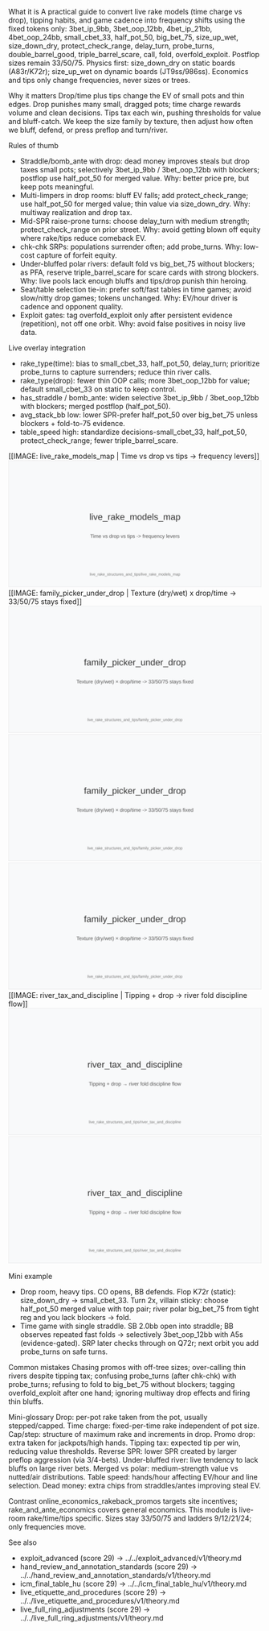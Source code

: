 What it is
A practical guide to convert live rake models (time charge vs drop), tipping habits, and game cadence into frequency shifts using the fixed tokens only: 3bet_ip_9bb, 3bet_oop_12bb, 4bet_ip_21bb, 4bet_oop_24bb, small_cbet_33, half_pot_50, big_bet_75, size_up_wet, size_down_dry, protect_check_range, delay_turn, probe_turns, double_barrel_good, triple_barrel_scare, call, fold, overfold_exploit. Postflop sizes remain 33/50/75. Physics first: size_down_dry on static boards (A83r/K72r); size_up_wet on dynamic boards (JT9ss/986ss). Economics and tips only change frequencies, never sizes or trees.

Why it matters
Drop/time plus tips change the EV of small pots and thin edges. Drop punishes many small, dragged pots; time charge rewards volume and clean decisions. Tips tax each win, pushing thresholds for value and bluff-catch. We keep the size family by texture, then adjust how often we bluff, defend, or press preflop and turn/river.

Rules of thumb





- Straddle/bomb_ante with drop: dead money improves steals but drop taxes small pots; selectively 3bet_ip_9bb / 3bet_oop_12bb with blockers; postflop use half_pot_50 for merged value. Why: better price pre, but keep pots meaningful. 
- Multi-limpers in drop rooms: bluff EV falls; add protect_check_range; use half_pot_50 for merged value; thin value via size_down_dry. Why: multiway realization and drop tax. 
- Mid-SPR raise-prone turns: choose delay_turn with medium strength; protect_check_range on prior street. Why: avoid getting blown off equity where rake/tips reduce comeback EV. 
- chk-chk SRPs: populations surrender often; add probe_turns. Why: low-cost capture of forfeit equity. 
- Under-bluffed polar rivers: default fold vs big_bet_75 without blockers; as PFA, reserve triple_barrel_scare for scare cards with strong blockers. Why: live pools lack enough bluffs and tips/drop punish thin heroing. 
- Seat/table selection tie-in: prefer soft/fast tables in time games; avoid slow/nitty drop games; tokens unchanged. Why: EV/hour driver is cadence and opponent quality. 
- Exploit gates: tag overfold_exploit only after persistent evidence (repetition), not off one orbit. Why: avoid false positives in noisy live data.

Live overlay integration
- rake_type(time): bias to small_cbet_33, half_pot_50, delay_turn; prioritize probe_turns to capture surrenders; reduce thin river calls. 
- rake_type(drop): fewer thin OOP calls; more 3bet_oop_12bb for value; default small_cbet_33 on static to keep control. 
- has_straddle / bomb_ante: widen selective 3bet_ip_9bb / 3bet_oop_12bb with blockers; merged postflop (half_pot_50). 
- avg_stack_bb low: lower SPR-prefer half_pot_50 over big_bet_75 unless blockers + fold-to-75 evidence. 
- table_speed high: standardize decisions-small_cbet_33, half_pot_50, protect_check_range; fewer triple_barrel_scare.

[[IMAGE: live_rake_models_map | Time vs drop vs tips -> frequency levers]]
![Time vs drop vs tips -> frequency levers](images/live_rake_models_map.svg)
[[IMAGE: family_picker_under_drop | Texture (dry/wet) x drop/time -> 33/50/75 stays fixed]]
![Texture (dry/wet) x drop/time -> 33/50/75 stays fixed](images/family_picker_under_drop.svg)
![Texture (dry/wet) x drop/time -> 33/50/75 stays fixed](images/family_picker_under_drop.svg)
![Texture (dry/wet) x drop/time -> 33/50/75 stays fixed](images/family_picker_under_drop.svg)
[[IMAGE: river_tax_and_discipline | Tipping + drop -> river fold discipline flow]]
![Tipping + drop -> river fold discipline flow](images/river_tax_and_discipline.svg)
![Tipping + drop -> river fold discipline flow](images/river_tax_and_discipline.svg)

Mini example
- Drop room, heavy tips. CO opens, BB defends. Flop K72r (static): size_down_dry -> small_cbet_33. Turn 2x, villain sticky: choose half_pot_50 merged value with top pair; river polar big_bet_75 from tight reg and you lack blockers -> fold. 
- Time game with single straddle. SB 2.0bb open into straddle; BB observes repeated fast folds -> selectively 3bet_oop_12bb with A5s (evidence-gated). SRP later checks through on Q72r; next orbit you add probe_turns on safe turns.

Common mistakes
Chasing promos with off-tree sizes; over-calling thin rivers despite tipping tax; confusing probe_turns (after chk-chk) with probe_turns; refusing to fold to big_bet_75 without blockers; tagging overfold_exploit after one hand; ignoring multiway drop effects and firing thin bluffs.

Mini-glossary
Drop: per-pot rake taken from the pot, usually stepped/capped. 
Time charge: fixed-per-time rake independent of pot size. 
Cap/step: structure of maximum rake and increments in drop. 
Promo drop: extra taken for jackpots/high hands. 
Tipping tax: expected tip per win, reducing value thresholds. 
Reverse SPR: lower SPR created by larger preflop aggression (via 3/4-bets). 
Under-bluffed river: live tendency to lack bluffs on large river bets. 
Merged vs polar: medium-strength value vs nutted/air distributions. 
Table speed: hands/hour affecting EV/hour and line selection. 
Dead money: extra chips from straddles/antes improving steal EV.

Contrast
online_economics_rakeback_promos targets site incentives; rake_and_ante_economics covers general economics. This module is live-room rake/time/tips specific. Sizes stay 33/50/75 and ladders 9/12/21/24; only frequencies move.

See also
- exploit_advanced (score 29) -> ../../exploit_advanced/v1/theory.md
- hand_review_and_annotation_standards (score 29) -> ../../hand_review_and_annotation_standards/v1/theory.md
- icm_final_table_hu (score 29) -> ../../icm_final_table_hu/v1/theory.md
- live_etiquette_and_procedures (score 29) -> ../../live_etiquette_and_procedures/v1/theory.md
- live_full_ring_adjustments (score 29) -> ../../live_full_ring_adjustments/v1/theory.md
